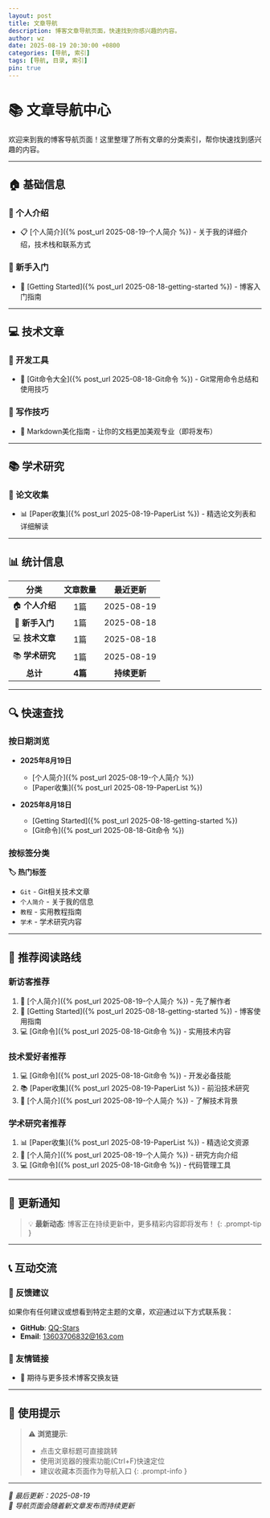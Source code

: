 ```yaml
---
layout: post
title: 文章导航
description: 博客文章导航页面，快速找到你感兴趣的内容。
author: wz
date: 2025-08-19 20:30:00 +0800
categories: [导航, 索引]
tags: [导航, 目录, 索引]
pin: true
---
```


# 📚 文章导航中心

欢迎来到我的博客导航页面！这里整理了所有文章的分类索引，帮你快速找到感兴趣的内容。

---

## 🏠 基础信息

### 👤 个人介绍
- 📋 [个人简介]({% post_url 2025-08-19-个人简介 %}) - 关于我的详细介绍，技术栈和联系方式

### 🚀 新手入门  
- 🌟 [Getting Started]({% post_url 2025-08-18-getting-started %}) - 博客入门指南

---

## 💻 技术文章

### 🔧 开发工具
- 📝 [Git命令大全]({% post_url 2025-08-18-Git命令 %}) - Git常用命令总结和使用技巧

### 📖 写作技巧
- 🎨 Markdown美化指南 - 让你的文档更加美观专业（即将发布）

---

## 📚 学术研究

### 📄 论文收集
- 📊 [Paper收集]({% post_url 2025-08-19-PaperList %}) - 精选论文列表和详细解读

---

## 📊 统计信息

| 分类 | 文章数量 | 最近更新 |
|:---:|:---:|:---:|
| 🏠 **个人介绍** | 1篇 | 2025-08-19 |
| 🚀 **新手入门** | 1篇 | 2025-08-18 |
| 💻 **技术文章** | 1篇 | 2025-08-18 |
| 📚 **学术研究** | 1篇 | 2025-08-19 |
| **总计** | **4篇** | **持续更新** |

---

## 🔍 快速查找

### 按日期浏览
- **2025年8月19日**
  - [个人简介]({% post_url 2025-08-19-个人简介 %})
  - [Paper收集]({% post_url 2025-08-19-PaperList %})

- **2025年8月18日**  
  - [Getting Started]({% post_url 2025-08-18-getting-started %})
  - [Git命令]({% post_url 2025-08-18-Git命令 %})

### 按标签分类

**🏷️ 热门标签**
- `Git` - Git相关技术文章
- `个人简介` - 关于我的信息
- `教程` - 实用教程指南
- `学术` - 学术研究内容

---

## 🎯 推荐阅读路线

### 新访客推荐
1. 🌟 [个人简介]({% post_url 2025-08-19-个人简介 %}) - 先了解作者
2. 🚀 [Getting Started]({% post_url 2025-08-18-getting-started %}) - 博客使用指南
3. 💻 [Git命令]({% post_url 2025-08-18-Git命令 %}) - 实用技术内容

### 技术爱好者推荐
1. 💻 [Git命令]({% post_url 2025-08-18-Git命令 %}) - 开发必备技能
2. 📚 [Paper收集]({% post_url 2025-08-19-PaperList %}) - 前沿技术研究
3. 👤 [个人简介]({% post_url 2025-08-19-个人简介 %}) - 了解技术背景

### 学术研究者推荐  
1. 📊 [Paper收集]({% post_url 2025-08-19-PaperList %}) - 精选论文资源
2. 👤 [个人简介]({% post_url 2025-08-19-个人简介 %}) - 研究方向介绍
3. 💻 [Git命令]({% post_url 2025-08-18-Git命令 %}) - 代码管理工具

---

## 🔔 更新通知

> 💡 **最新动态**: 博客正在持续更新中，更多精彩内容即将发布！
{: .prompt-tip }


---

## 📞 互动交流

### 💬 反馈建议
如果你有任何建议或想看到特定主题的文章，欢迎通过以下方式联系我：

- **GitHub**: [QQ-Stars](https://github.com/QQ-Stars)
- **Email**: 13603706832@163.com

### 🤝 友情链接
- 🔗 期待与更多技术博客交换友链

---

## 📱 使用提示

> ⚠️ **浏览提示**: 
> - 点击文章标题可直接跳转
> - 使用浏览器的搜索功能(Ctrl+F)快速定位
> - 建议收藏本页面作为导航入口
{: .prompt-info }

---

*📅 最后更新：2025-08-19*  
*🔄 导航页面会随着新文章发布而持续更新*